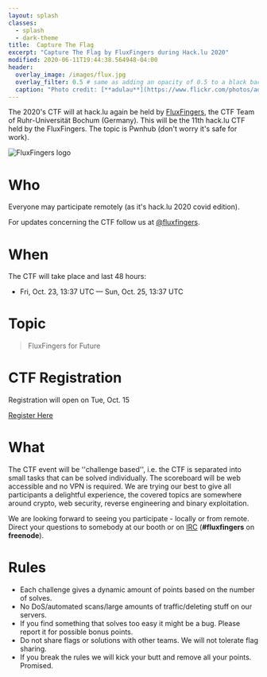```yaml
---
layout: splash
classes:
  - splash
  - dark-theme
title:  Capture The Flag
excerpt: "Capture The Flag by FluxFingers during Hack.lu 2020"
modified: 2020-06-11T19:44:38.564948-04:00
header:
  overlay_image: /images/flux.jpg
  overlay_filter: 0.5 # same as adding an opacity of 0.5 to a black background
  caption: "Photo credit: [**adulau**](https://www.flickr.com/photos/adulau)"
---
```


The 2020's CTF will at hack.lu again be held by [FluxFingers](https://www.fluxfingers.net/), the CTF Team of
Ruhr-Universität Bochum (Germany). This will be the 11th hack.lu CTF held by the FluxFingers. The topic
is Pwnhub (don't worry it's safe for work).

![FluxFingers logo](https://fluxfingers.net/static/img/logo_white.png)

# Who

Everyone may participate remotely (as it's hack.lu 2020 covid edition). 

For updates concerning the CTF follow us at [@fluxfingers](https://twitter.com/fluxfingers).

# When

The CTF will take place and last 48 hours:

- Fri, Oct. 23, 13:37 UTC — Sun, Oct. 25, 13:37 UTC

# Topic

> FluxFingers for Future

# CTF Registration

Registration will open on Tue, Oct. 15 

[Register Here](https://pwnhub.fluxfingers.net/)

# What

The CTF event will be ''challenge based'', i.e. the CTF is separated
into small tasks that can be solved individually. The scoreboard will be
web accessible and no VPN is required. We are trying our best to give
all participants a delightful experience, the covered topics are
somewhere around crypto, web security, reverse engineering and binary exploitation.

We are looking forward to seeing you participate - locally or from
remote. Direct your questions to somebody at our booth or on
[IRC](irc://chat.freenode.net/fluxfingers) (**#fluxfingers** on **freenode**).

# Rules

*    Each challenge gives a dynamic amount of points based on the number of solves.
*    No DoS/automated scans/large amounts of traffic/deleting stuff on our servers.
*    If you find something that solves too easy it might be a bug. Please report it for possible bonus points.
*    Do not share flags or solutions with other teams. We will not tolerate flag sharing.
*    If you break the rules we will kick your butt and remove all your points. Promised.
